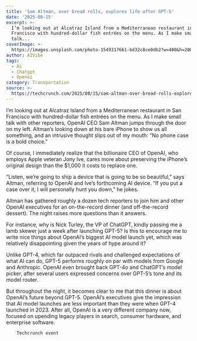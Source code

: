```yaml
---
title: 'Sam Altman, over bread rolls, explores life after GPT-5'
date: '2025-08-15'
excerpt: >-
  I’m looking out at Alcatraz Island from a Mediterranean restaurant in San
  Francisco with hundred-dollar fish entrées on the menu. As I make small
  talk...
coverImage: >-
  https://images.unsplash.com/photo-1549317661-bd32c8ce0db2?w=400&h=200&fit=crop&auto=format
author: AIVibe
tags:
  - Ai
  - Chatgpt
  - Openai
category: Transportation
source: >-
  https://techcrunch.com/2025/08/15/sam-altman-over-bread-rolls-explores-life-after-gpt-5/
---
```

I’m looking out at Alcatraz Island from a Mediterranean restaurant in San Francisco with hundred-dollar fish entrées on the menu. As I make small talk with other reporters, OpenAI CEO Sam Altman jumps through the door on my left. Altman’s looking down at his bare iPhone to show us all something, and an intrusive thought slips out of my mouth: “No phone case is a bold choice.”

Of course, I immediately realize that the billionaire CEO of OpenAI, who employs Apple veteran Jony Ive, cares more about preserving the iPhone’s original design than the $1,000 it costs to replace one.


	
	




	
	



“Listen, we’re going to ship a device that is going to be so beautiful,” says Altman, referring to OpenAI and Ive’s forthcoming AI device. “If you put a case over it, I will personally hunt you down,” he jokes.

Altman has gathered roughly a dozen tech reporters to join him and other OpenAI executives for an on-the-record dinner (and off-the-record dessert). The night raises more questions than it answers.

For instance, why is Nick Turley, the VP of ChatGPT, kindly passing me a lamb skewer just a week after launching GPT-5? Is this to encourage me to write nice things about OpenAI’s biggest AI model launch yet, which was relatively disappointing given the years of hype around it?

Unlike GPT-4, which far outpaced rivals and challenged expectations of what AI can do, GPT-5 performs roughly on par with models from Google and Anthropic. OpenAI even brought back GPT-4o and ChatGPT’s model picker, after several users expressed concerns over GPT-5’s tone and its model router.

But throughout the night, it becomes clear to me that this dinner is about OpenAI’s future beyond GPT-5. OpenAI’s executives give the impression that AI model launches are less important than they were when GPT-4 launched in 2023. After all, OpenAI is a very different company now, focused on upending legacy players in search, consumer hardware, and enterprise software.

	
		
					
		Techcrunch event
		
			
			
